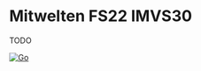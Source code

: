 # Mitwelten FS22 IMVS30
TODO


[![Go](https://github.com/mitwelten/mitwelten-fs22-imvs30/actions/workflows/go.yml/badge.svg)](https://github.com/mitwelten/mitwelten-fs22-imvs30/actions/workflows/go.yml)
